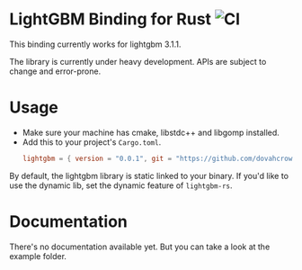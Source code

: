# LightGBM Binding for Rust ![CI](https://github.com/dovahcrow/lightgbm-rs/workflows/lightgbm-rs%20CI/badge.svg)


This binding currently works for lightgbm 3.1.1.

The library is currently under heavy development. APIs are subject to change and error-prone. 

# Usage

* Make sure your machine has cmake, libstdc++ and libgomp installed.
* Add this to your project's `Cargo.toml`.
  ```toml
  lightgbm = { version = "0.0.1", git = "https://github.com/dovahcrow/lightgbm-rs" }
  ```

By default, the lightgbm library is static linked to your binary. If you'd like to use the dynamic lib,
set the dynamic feature of `lightgbm-rs`.

# Documentation

There's no documentation available yet. But you can take a look at the example folder.
